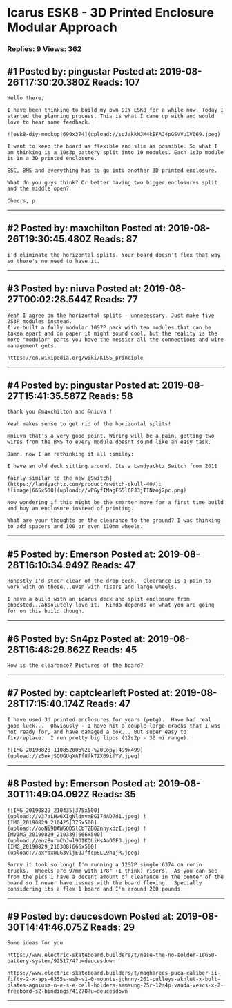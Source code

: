# Icarus ESK8 - 3D Printed Enclosure Modular Approach

### Replies: 9 Views: 362

## \#1 Posted by: pingustar Posted at: 2019-08-26T17:30:20.380Z Reads: 107

```
Hello there,

I have been thinking to build my own DIY ESK8 for a while now. Today I started the planning process. This is what I came up with and would love to hear some feedback.

![esk8-diy-mockup|690x374](upload://sqJakkMJM4kEFAJ4pGSVVuIV069.jpeg) 

I want to keep the board as flexible and slim as possible. So what I am thinking is a 10s3p battery split into 10 modules. Each 1s3p module is in a 3D printed enclosure.

ESC, BMS and everything has to go into another 3D printed enclosure.

What do you guys think? Or better having two bigger enclosures split and the middle open?

Cheers, p
```

---
## \#2 Posted by: maxchilton Posted at: 2019-08-26T19:30:45.480Z Reads: 87

```
i'd eliminate the horizontal splits. Your board doesn't flex that way so there's no need to have it.
```

---
## \#3 Posted by: niuva Posted at: 2019-08-27T00:02:28.544Z Reads: 77

```
Yeah I agree on the horizontal splits - unnecessary. Just make five 2S3P modules instead.
I've built a fully modular 10S7P pack with ten modules that can be taken apart and on paper it might sound cool, but the reality is the more "modular" parts you have the messier all the connections and wire management gets.

https://en.wikipedia.org/wiki/KISS_principle
```

---
## \#4 Posted by: pingustar Posted at: 2019-08-27T15:41:35.587Z Reads: 58

```
thank you @maxchilton and @niuva !

Yeah makes sense to get rid of the horizontal splits!

@niuva that's a very good point. Wiring will be a pain, getting two wires from the BMS to every module doesnt sound like an easy task.

Damn, now I am rethinking it all :smiley:

I have an old deck sitting around. Its a Landyachtz Switch from 2011

fairly similar to the new [Switch](https://landyachtz.com/product/switch-skull-40/): 
![image|665x500](upload://wPGyfIMagF65l6FJ3jTINzoj2pc.png) 

Now wondering if this might be the smarter move for a first time build and buy an enclosure instead of printing.

What are your thoughts on the clearance to the ground? I was thinking to add spacers and 100 or even 110mm wheels.
```

---
## \#5 Posted by: Emerson Posted at: 2019-08-28T16:10:34.949Z Reads: 47

```
Honestly I'd steer clear of the drop deck.  Clearance is a pain to work with on those...even with risers and large wheels. 

I have a build with an icarus deck and split enclosure from eboosted...absolutely love it.  Kinda depends on what you are going for on this build though.
```

---
## \#6 Posted by: Sn4pz Posted at: 2019-08-28T16:48:29.862Z Reads: 45

```
How is the clearance? Pictures of the board?
```

---
## \#7 Posted by: captclearleft Posted at: 2019-08-28T17:15:40.174Z Reads: 47

```
I have used 3d printed enclosures for years (petg).  Have had real good luck...  Obviously - I have hit a couple large cracks that I was not ready for, and have damaged a box... But super easy to fix/replace.  I run pretty big lipos (12s2p - 30 mi range).

![IMG_20190828_110852006%20-%20Copy|499x499](upload://z5okjSQUGUqXATf8fkTZX69ifYV.jpeg)
```

---
## \#8 Posted by: Emerson Posted at: 2019-08-30T11:49:04.092Z Reads: 35

```
![IMG_20190829_210435|375x500](upload://v37aLHw6XIgNldmvmBGI74AD7d1.jpeg) ![IMG_20190829_210425|375x500](upload://ooNi9DAWGQD5lCbTZB0ZnhyxdzI.jpeg) ![MVIMG_20190829_210339|666x500](upload://enzBurmChJwl9DIKQLiHsAaOGF3.jpeg) ![IMG_20190829_210308|666x500](upload://axYoxWLG3VljE0Jffcp8LL9h1jR.jpeg) 

Sorry it took so long! I'm running a 12S2P single 6374 on ronin trucks.  Wheels are 97mm with 1/8" (I think) risers.  As you can see from the pics I have a decent amount of clearance in the center of the board so I never have issues with the board flexing.  Specially considering its a flex 1 board and I'm around 200 pounds.
```

---
## \#9 Posted by: deucesdown Posted at: 2019-08-30T14:41:46.075Z Reads: 29

```
Some ideas for you

https://www.electric-skateboard.builders/t/nese-the-no-solder-18650-battery-system/92517/4?u=deucesdown

https://www.electric-skateboard.builders/t/magharees-puca-caliber-ii-fifty-2-x-aps-6355s-wsb-v1-0-mounts-johnny-261-pulleys-akhlut-x-bolt-plates-agniusm-n-e-s-e-cell-holders-samsung-25r-12s4p-vanda-vescs-x-2-freebord-s2-bindings/41278?u=deucesdown
```

---
